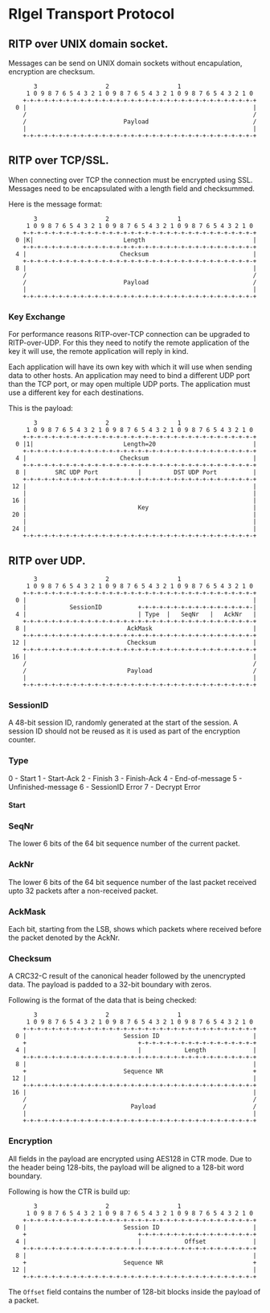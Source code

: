 # RIgel Transport Protocol

## RITP over UNIX domain socket.
Messages can be send on UNIX domain sockets without encapulation, encryption
are checksum.

```
       3                   2                   1
     1 0 9 8 7 6 5 4 3 2 1 0 9 8 7 6 5 4 3 2 1 0 9 8 7 6 5 4 3 2 1 0
    +-+-+-+-+-+-+-+-+-+-+-+-+-+-+-+-+-+-+-+-+-+-+-+-+-+-+-+-+-+-+-+-+
  0 |                                                               |
    /                                                               /
    /                           Payload                             /
    |                                                               |
    +-+-+-+-+-+-+-+-+-+-+-+-+-+-+-+-+-+-+-+-+-+-+-+-+-+-+-+-+-+-+-+-+
```

## RITP over TCP/SSL.
When connecting over TCP the connection must be encrypted using SSL.
Messages need to be encapsulated with a length field and checksummed.

Here is the message format:

```
       3                   2                   1
     1 0 9 8 7 6 5 4 3 2 1 0 9 8 7 6 5 4 3 2 1 0 9 8 7 6 5 4 3 2 1 0
    +-+-+-+-+-+-+-+-+-+-+-+-+-+-+-+-+-+-+-+-+-+-+-+-+-+-+-+-+-+-+-+-+
  0 |K|                         Length                              |
    +-+-+-+-+-+-+-+-+-+-+-+-+-+-+-+-+-+-+-+-+-+-+-+-+-+-+-+-+-+-+-+-+
  4 |                          Checksum                             |
    +-+-+-+-+-+-+-+-+-+-+-+-+-+-+-+-+-+-+-+-+-+-+-+-+-+-+-+-+-+-+-+-+
  8 |                                                               |
    /                                                               /
    /                           Payload                             /
    |                                                               |
    +-+-+-+-+-+-+-+-+-+-+-+-+-+-+-+-+-+-+-+-+-+-+-+-+-+-+-+-+-+-+-+-+
```

### Key Exchange
For performance reasons RITP-over-TCP connection can be upgraded to
RITP-over-UDP. For this they need to notify the remote application
of the key it will use, the remote application will reply in kind.

Each application will have its own key with which it will use when
sending data to other hosts. An application may need to bind a
different UDP port than the TCP port, or may open multiple UDP ports.
The application must use a different key for each destinations.

This is the payload:
```
       3                   2                   1
     1 0 9 8 7 6 5 4 3 2 1 0 9 8 7 6 5 4 3 2 1 0 9 8 7 6 5 4 3 2 1 0
    +-+-+-+-+-+-+-+-+-+-+-+-+-+-+-+-+-+-+-+-+-+-+-+-+-+-+-+-+-+-+-+-+
  0 |1|                         Length=20                           |
    +-+-+-+-+-+-+-+-+-+-+-+-+-+-+-+-+-+-+-+-+-+-+-+-+-+-+-+-+-+-+-+-+
  4 |                          Checksum                             |
    +-+-+-+-+-+-+-+-+-+-+-+-+-+-+-+-+-+-+-+-+-+-+-+-+-+-+-+-+-+-+-+-+
  8 |        SRC UDP Port           |         DST UDP Port          |
    +-+-+-+-+-+-+-+-+-+-+-+-+-+-+-+-+-+-+-+-+-+-+-+-+-+-+-+-+-+-+-+-+
 12 |                                                               |
    |                                                               |
 16 |                                                               |
    |                               Key                             |
 20 |                                                               |
    |                                                               |
 24 |                                                               |
    +-+-+-+-+-+-+-+-+-+-+-+-+-+-+-+-+-+-+-+-+-+-+-+-+-+-+-+-+-+-+-+-+
```    

## RITP over UDP.
```
       3                   2                   1
     1 0 9 8 7 6 5 4 3 2 1 0 9 8 7 6 5 4 3 2 1 0 9 8 7 6 5 4 3 2 1 0
    +-+-+-+-+-+-+-+-+-+-+-+-+-+-+-+-+-+-+-+-+-+-+-+-+-+-+-+-+-+-+-+-+
  0 |                                                               |
    |            SessionID          +-+-+-+-+-+-+-+-+-+-+-+-+-+-+-+-|
  4 |                               | Type  |   SeqNr   |   AckNr   |
    +-+-+-+-+-+-+-+-+-+-+-+-+-+-+-+-+-+-+-+-+-+-+-+-+-+-+-+-+-+-+-+-+
  8 |                            AckMask                            |
    +-+-+-+-+-+-+-+-+-+-+-+-+-+-+-+-+-+-+-+-+-+-+-+-+-+-+-+-+-+-+-+-+
 12 |                            Checksum                           |
    +-+-+-+-+-+-+-+-+-+-+-+-+-+-+-+-+-+-+-+-+-+-+-+-+-+-+-+-+-+-+-+-+
 16 |                                                               |
    /                                                               /
    /                            Payload                            /
    |                                                               |
    +-+-+-+-+-+-+-+-+-+-+-+-+-+-+-+-+-+-+-+-+-+-+-+-+-+-+-+-+-+-+-+-+

```

### SessionID
A 48-bit session ID, randomly generated at the start of the session.
A session ID should not be reused as it is used as part of the encryption
counter.

### Type

 0 - Start
 1 - Start-Ack
 2 - Finish
 3 - Finish-Ack
 4 - End-of-message
 5 - Unfinished-message
 6 - SessionID Error
 7 - Decrypt Error

#### Start

### SeqNr
The lower 6 bits of the 64 bit sequence number of the current packet.

### AckNr
The lower 6 bits of the 64 bit sequence number of the last packet received upto
32 packets after a non-received packet.

### AckMask
Each bit, starting from the LSB, shows which packets where received before
the packet denoted by the AckNr.

### Checksum
A CRC32-C result of the canonical header followed by the unencrypted data.
The payload is padded to a 32-bit boundary with zeros.

Following is the format of the data that is being checked:
```
       3                   2                   1
     1 0 9 8 7 6 5 4 3 2 1 0 9 8 7 6 5 4 3 2 1 0 9 8 7 6 5 4 3 2 1 0
    +-+-+-+-+-+-+-+-+-+-+-+-+-+-+-+-+-+-+-+-+-+-+-+-+-+-+-+-+-+-+-+-+
  0 |                           Session ID                          |
    +                               +-+-+-+-+-+-+-+-+-+-+-+-+-+-+-+-+
  4 |                               |            Length             |
    +-+-+-+-+-+-+-+-+-+-+-+-+-+-+-+-+-+-+-+-+-+-+-+-+-+-+-+-+-+-+-+-+
  8 |                                                               |
    +                           Sequence NR                         +
 12 |                                                               |
    +-+-+-+-+-+-+-+-+-+-+-+-+-+-+-+-+-+-+-+-+-+-+-+-+-+-+-+-+-+-+-+-+
 16 |                                                               |
    /                                                               /
    /                             Payload                           /
    |                                                               |
    +-+-+-+-+-+-+-+-+-+-+-+-+-+-+-+-+-+-+-+-+-+-+-+-+-+-+-+-+-+-+-+-+
```

### Encryption
All fields in the payload are encrypted using AES128 in CTR mode.
Due to the header being 128-bits, the payload will be aligned to
a 128-bit word boundary.

Following is how the CTR is build up:
```
       3                   2                   1
     1 0 9 8 7 6 5 4 3 2 1 0 9 8 7 6 5 4 3 2 1 0 9 8 7 6 5 4 3 2 1 0
    +-+-+-+-+-+-+-+-+-+-+-+-+-+-+-+-+-+-+-+-+-+-+-+-+-+-+-+-+-+-+-+-+
  0 |                           Session ID                          |
    +                               +-+-+-+-+-+-+-+-+-+-+-+-+-+-+-+-+
  4 |                               |            Offset             |
    +-+-+-+-+-+-+-+-+-+-+-+-+-+-+-+-+-+-+-+-+-+-+-+-+-+-+-+-+-+-+-+-+
  8 |                                                               |
    +                           Sequence NR                         +
 12 |                                                               |
    +-+-+-+-+-+-+-+-+-+-+-+-+-+-+-+-+-+-+-+-+-+-+-+-+-+-+-+-+-+-+-+-+
```

The `Offset` field contains the number of 128-bit blocks inside the payload
of a packet.


